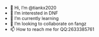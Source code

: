 - 👋 Hi, I’m @tiankx2020
- 👀 I’m interested in DNF
- 🌱 I’m currently learning 
- 💞️ I’m looking to collaborate on fangz
- 📫 How to reach me for QQ:2633385761

<!---
tiankx2020/tiankx2020 is a ✨ special ✨ repository because its `README.md` (this file) appears on your GitHub profile.
You can click the Preview link to take a look at your changes.
--->
